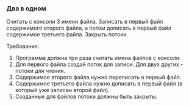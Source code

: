 
### Два в одном

Считать с консоли 3 имени файла.
Записать в первый файл содержимого второго файла, а потом дописать в первый файл содержимое третьего файла.
Закрыть потоки.


Требования:
1.	Программа должна три раза считать имена файлов с консоли.
2.	Для первого файла создай поток для записи. Для двух других - потоки для чтения.
3.	Содержимое второго файла нужно переписать в первый файл.
4.	Содержимое третьего файла нужно дописать в первый файл (в который уже записан второй файл).
5.	Созданные для файлов потоки должны быть закрыты.


